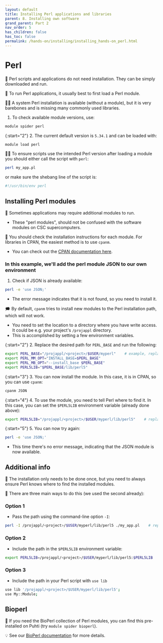 ```yaml
---
layout: default
title: Installing Perl applications and libraries
parent: 8. Installing own software
grand_parent: Part 2
nav_order: 5
has_children: false
has_toc: false
permalink: /hands-on/installing/installing_hands-on_perl.html
---
```


# Perl

💬 Perl scripts and applications do not need installation. They can be simply downloaded and run.

💬 To run Perl applications, it usually best to first load a Perl module.

☝🏻 A system Perl installation is available (without a module), but it is very barebones and is missing many commonly used libraries.

1. To check available module versions, use:

```bash
module spider perl
```

{:start="2"}
2. The current default version is `5.34.1` and can be loaded with:

```bash
module load perl
```

☝🏻 To ensure scripts use the intended Perl version after loading a module you should either call the script with `perl`:

```bash
perl my_app.pl
```

or make sure the shebang line of the script is:

```bash
#!/usr/bin/env perl
```

## Installing Perl modules

💬 Sometimes applications may require additional modules to run.

- These "perl modules", should not be confused with the software modules on CSC supercomputers.

💬 You should check the installation instructions for each module. For
libraries in CPAN, the easiest method is to use `cpanm`.

- You can check out the [CPAN documentation here](https://metacpan.org/dist/App-cpanminus/view/bin/cpanm).

### In this example, we'll add the perl module JSON to our own environment

1. Check if JSON is already available:

```bash
perl -e 'use JSON;'
```

- The error message indicates that it is not found, so you need to install it.

🗯 By default, `cpanm` tries to install new modules to the Perl installation path, which will not work.

- You need to set the location to a directory where you have write access. It could be e.g. your project's `/projappl` directory.
- This is accomplished by setting a few environment variables.

{:start="2"}
2. Replace the desired path for `PERL_BASE` and run the following:

```bash
export PERL_BASE="/projappl/<project>/$USER/myperl"    # example, replace <project> with your CSC project, e.g. project_2001234
export PERL_MM_OPT="INSTALL_BASE=$PERL_BASE"
export PERL_MB_OPT="--install_base $PERL_BASE"
export PERL5LIB="$PERL_BASE/lib/perl5"
```

{:start="3"}
3. You can now install the module. In this case, it is in CPAN, so you can use `cpanm`:

```bash
cpanm JSON
```

{:start="4"}
4. To use the module, you need to tell Perl where to find it. In this case, you can set the `$PERL5LIB` environment variable (already done above):

```bash
export PERL5LIB="/projappl/<project>/$USER/myperl/lib/perl5"    # replace <project> with your CSC project, e.g. project_2001234
```

{:start="5"}
5. You can now try again:

```bash
perl -e 'use JSON;'
```

- This time there's no error message, indicating that the JSON module is now available.

## Additional info

💬 The installation only needs to be done once, but you need to always ensure Perl knows where to find the installed modules.

💭 There are three main ways to do this (we used the second already):

### Option 1

- Pass the path using the command-line option `-I`:

```bash
perl -I /projappl/<project>/$USER/myperl/lib/perl5 ./my_app.pl    # replace <project> with your CSC project, e.g. project_2001234
```

### Option 2

- Include the path in the `$PERL5LIB` environment variable:

```bash
export PERL5LIB=/projappl/<project>/$USER/myperl/lib/perl5:$PERL5LIB    # replace <project> with your CSC project, e.g. project_2001234
```

### Option 3

- Include the path in your Perl script with `use lib`

```bash
use lib '/projappl/<project>/$USER/myperl/lib/perl5';
use My::Module;
```

## Bioperl

💬 If you need the BioPerl collection of Perl modules, you can find this pre-installed on Puhti (try `module spider bioperl`).

💡 See our [BioPerl documentation](https://docs.csc.fi/apps/bioperl/) for more details.
